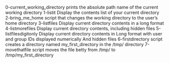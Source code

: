 0-current_working_directory prints the absolute path name of the current working directory
1-listit Display the contents list of your current directory
2-bring_me_home script that changes the working directory to the user’s home directory
3-listfiles Display current directory contents in a long format
4-listmorefiles Display current directory contents, including hidden files
5-listfilesdigitonly Display current directory contents in Long format with user and group IDs displayed numerically And hidden files
6-firstdirectory script creates a directory named my_first_directory in the /tmp/ directory
7-movethatfile script moves the file betty from /tmp/ to /tmp/my_first_directory

